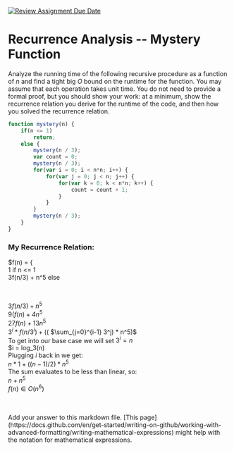 [![Review Assignment Due Date](https://classroom.github.com/assets/deadline-readme-button-24ddc0f5d75046c5622901739e7c5dd533143b0c8e959d652212380cedb1ea36.svg)](https://classroom.github.com/a/OlW38W4k)
# Recurrence Analysis -- Mystery Function

Analyze the running time of the following recursive procedure as a function of
$n$ and find a tight big $O$ bound on the runtime for the function. You may
assume that each operation takes unit time. You do not need to provide a formal
proof, but you should show your work: at a minimum, show the recurrence relation
you derive for the runtime of the code, and then how you solved the recurrence
relation.

```javascript
function mystery(n) {
    if(n <= 1)
        return;
    else {
        mystery(n / 3);
        var count = 0;
        mystery(n / 3);
        for(var i = 0; i < n*n; i++) {
            for(var j = 0; j < n; j++) {
                for(var k = 0; k < n*n; k++) {
                    count = count + 1;
                }
            }
        }
        mystery(n / 3);
    }
}
```

### My Recurrence Relation:

$f(n) = { <br/>
1              if n <= 1 <br/>
3f(n/3) + n^5    else <br/>

<br/>

$3f(n/3) + n^5$ <br/>
$9(f(n) + 4n^5$ <br/>
$27f(n) + 13n^5$ <br/>
$3^i * f(n/3^i) +(($ $\sum_{j=0}^{i-1} 3^j) * n^5)$ <br/>
To get into our base case we will set $3^i = n$ <br/>
$i = log_3(n) <br/>
Plugging $i$ back in we get: <br/>
$n * 1 + ((n - 1)/2) * n^5$ <br/>
The sum evaluates to be less than linear, so: <br/>
$n + n^5$ <br/>
$f(n) \in O(n^6)$

<br/>
<br/>
Add your answer to this markdown file. [This
page](https://docs.github.com/en/get-started/writing-on-github/working-with-advanced-formatting/writing-mathematical-expressions)
might help with the notation for mathematical expressions.

